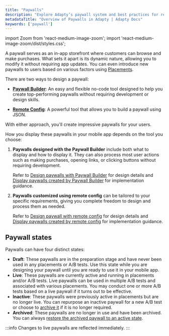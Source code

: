 ```yaml
---
title: "Paywalls"
description: "Explore Adapty’s paywall system and best practices for revenue growth."
metadataTitle: "Overview of Paywalls in Adapty | Adapty Docs"
keywords: ['paywall']
---
```


import Zoom from 'react-medium-image-zoom';
import 'react-medium-image-zoom/dist/styles.css';

A paywall serves as an in-app storefront where customers can browse and make purchases. What sets it apart is its dynamic nature, allowing you to modify it without requiring app updates. You can even introduce new paywalls to users based on various factors using [Placements](placements).

There are two ways to design a paywall:

- **[Paywall Builder](adapty-paywall-builder)**: An easy and flexible no-code tool designed to help you create top-performing paywalls without requiring development or design skills.

- **[Remote Config](customize-paywall-with-remote-config)**: A powerful tool that allows you to build a paywall using JSON.

With either approach, you'll create impressive paywalls for your users.

How you display these paywalls in your mobile app depends on the tool you choose:

1. **Paywalls designed with the Paywall Builder** include both what to display and how to display it. They can also process most user actions such as making purchases, opening links, or clicking buttons without requiring development. 

   Refer to [Design paywalls with Paywall Builder](adapty-paywall-builder) for design details and [Display paywalls created by Paywall Builder](display-pb-paywalls) for implementation guidance.

2. **Paywalls customized using remote config** can be tailored to your specific requirements, giving you complete freedom to design and process them as needed. 

   Refer to [Design paywall with remote config](customize-paywall-with-remote-config) for design details and [Display paywalls created by remote config](display-remote-config-paywalls) for implementation guidance.

## Paywall states

Paywalls can have four distinct states:

- **Draft**: These paywalls are in the preparation stage and have never been used in any placements or A/B tests. Use this state while you are designing your paywall until you are ready to use it in your mobile app.
- **Live**: These paywalls are currently active and running in placements and/or A/B tests. Live paywalls can be used in multiple A/B tests and associated with various placements. You may conduct one or more A/B tests based on a live paywall if it turns out to be effective.
- **Inactive**: These paywalls were previously active in placements but are no longer live. You can repurpose an inactive paywall for a new A/B test or choose to [archive it](archive-paywalls) if it is no longer required.
- **Archived**: These paywalls are no longer in use and have been archived. You can always [restore the archived paywall to an active state](restore-paywall).

:::info
Changes to live paywalls are reflected immediately.
:::